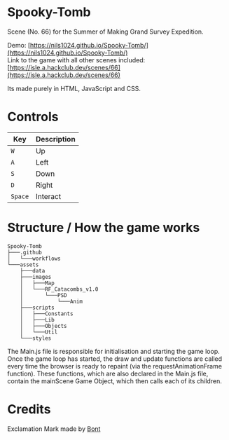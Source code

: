 # Spooky-Tomb

Scene (No. 66) for the Summer of Making Grand Survey Expedition.

Demo: [https://nils1024.github.io/Spooky-Tomb/](https://nils1024.github.io/Spooky-Tomb/)
<br>
Link to the game with all other scenes included: [https://isle.a.hackclub.dev/scenes/66](https://isle.a.hackclub.dev/scenes/66)

Its made purely in HTML, JavaScript and CSS.

# Controls

|   Key   | Description   |
|---------|---------------|
|   `W`   | Up            |
|   `A`   | Left          |
|   `S`   | Down          |
|   `D`   | Right         |
| `Space` | Interact      |

# Structure / How the game works
```
Spooky-Tomb
├───.github
│   └───workflows
└───assets
    ├───data
    ├───images
    │   ├───Map
    │   └───RF_Catacombs_v1.0
    │       └───PSD
    │           └───Anim
    ├───scripts
    │   ├───Constants
    │   ├───Lib
    │   ├───Objects
    │   └───Util
    └───styles
```

The Main.js file is responsible for initialisation and starting the game loop. Once the game loop has started, the draw and update functions are called every time the browser is ready to repaint (via the requestAnimationFrame function). These functions, which are also declared in the Main.js file, contain the mainScene Game Object, which then calls each of its children.


# Credits
Exclamation Mark made by [Bont](https://bontt.itch.io/exclamation-mark)
